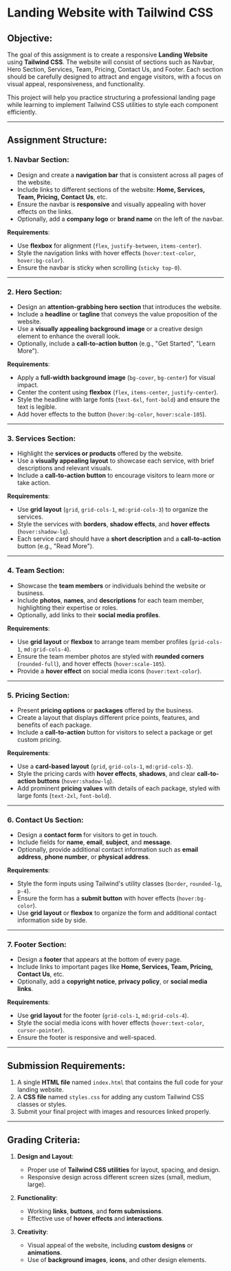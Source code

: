 # Landing Website with Tailwind CSS

## **Objective:**

The goal of this assignment is to create a responsive **Landing Website** using **Tailwind CSS**. The website will consist of sections such as Navbar, Hero Section, Services, Team, Pricing, Contact Us, and Footer. Each section should be carefully designed to attract and engage visitors, with a focus on visual appeal, responsiveness, and functionality.

This project will help you practice structuring a professional landing page while learning to implement Tailwind CSS utilities to style each component efficiently.

---

## **Assignment Structure:**

### **1. Navbar Section**:
   - Design and create a **navigation bar** that is consistent across all pages of the website.
   - Include links to different sections of the website: **Home, Services, Team, Pricing, Contact Us**, etc.
   - Ensure the navbar is **responsive** and visually appealing with hover effects on the links.
   - Optionally, add a **company logo** or **brand name** on the left of the navbar.
   
   **Requirements**:
   - Use **flexbox** for alignment (`flex`, `justify-between`, `items-center`).
   - Style the navigation links with hover effects (`hover:text-color`, `hover:bg-color`).
   - Ensure the navbar is sticky when scrolling (`sticky top-0`).

---

### **2. Hero Section**:
   - Design an **attention-grabbing hero section** that introduces the website.
   - Include a **headline** or **tagline** that conveys the value proposition of the website.
   - Use a **visually appealing background image** or a creative design element to enhance the overall look.
   - Optionally, include a **call-to-action button** (e.g., "Get Started", "Learn More").

   **Requirements**:
   - Apply a **full-width background image** (`bg-cover`, `bg-center`) for visual impact.
   - Center the content using **flexbox** (`flex`, `items-center`, `justify-center`).
   - Style the headline with large fonts (`text-6xl`, `font-bold`) and ensure the text is legible.
   - Add hover effects to the button (`hover:bg-color`, `hover:scale-105`).

---

### **3. Services Section**:
   - Highlight the **services or products** offered by the website.
   - Use a **visually appealing layout** to showcase each service, with brief descriptions and relevant visuals.
   - Include a **call-to-action button** to encourage visitors to learn more or take action.

   **Requirements**:
   - Use **grid layout** (`grid`, `grid-cols-1`, `md:grid-cols-3`) to organize the services.
   - Style the services with **borders**, **shadow effects**, and **hover effects** (`hover:shadow-lg`).
   - Each service card should have a **short description** and a **call-to-action** button (e.g., "Read More").

---

### **4. Team Section**:
   - Showcase the **team members** or individuals behind the website or business.
   - Include **photos**, **names**, and **descriptions** for each team member, highlighting their expertise or roles.
   - Optionally, add links to their **social media profiles**.

   **Requirements**:
   - Use **grid layout** or **flexbox** to arrange team member profiles (`grid-cols-1`, `md:grid-cols-4`).
   - Ensure the team member photos are styled with **rounded corners** (`rounded-full`), and hover effects (`hover:scale-105`).
   - Provide a **hover effect** on social media icons (`hover:text-color`).

---

### **5. Pricing Section**:
   - Present **pricing options** or **packages** offered by the business.
   - Create a layout that displays different price points, features, and benefits of each package.
   - Include a **call-to-action** button for visitors to select a package or get custom pricing.

   **Requirements**:
   - Use a **card-based layout** (`grid`, `grid-cols-1`, `md:grid-cols-3`).
   - Style the pricing cards with **hover effects**, **shadows**, and clear **call-to-action buttons** (`hover:shadow-lg`).
   - Add prominent **pricing values** with details of each package, styled with large fonts (`text-2xl`, `font-bold`).

---

### **6. Contact Us Section**:
   - Design a **contact form** for visitors to get in touch.
   - Include fields for **name**, **email**, **subject**, and **message**.
   - Optionally, provide additional contact information such as **email address**, **phone number**, or **physical address**.

   **Requirements**:
   - Style the form inputs using Tailwind's utility classes (`border`, `rounded-lg`, `p-4`).
   - Ensure the form has a **submit button** with hover effects (`hover:bg-color`).
   - Use **grid layout** or **flexbox** to organize the form and additional contact information side by side.

---

### **7. Footer Section**:
   - Design a **footer** that appears at the bottom of every page.
   - Include links to important pages like **Home, Services, Team, Pricing, Contact Us**, etc.
   - Optionally, add a **copyright notice**, **privacy policy**, or **social media links**.

   **Requirements**:
   - Use **grid layout** for the footer (`grid-cols-1`, `md:grid-cols-4`).
   - Style the social media icons with hover effects (`hover:text-color`, `cursor-pointer`).
   - Ensure the footer is responsive and well-spaced.

---


## **Submission Requirements:**

1. A single **HTML file** named `index.html` that contains the full code for your landing website.
2. A **CSS file** named `styles.css` for adding any custom Tailwind CSS classes or styles.
3. Submit your final project with images and resources linked properly.

---

## **Grading Criteria:**

1. **Design and Layout**:
   - Proper use of **Tailwind CSS utilities** for layout, spacing, and design.
   - Responsive design across different screen sizes (small, medium, large).

2. **Functionality**:
   - Working **links**, **buttons**, and **form submissions**.
   - Effective use of **hover effects** and **interactions**.

3. **Creativity**:
   - Visual appeal of the website, including **custom designs** or **animations**.
   - Use of **background images**, **icons**, and other design elements.
